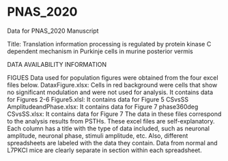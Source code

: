 # PNAS_2020
Data for PNAS_2020 Manuscript

Title: Translation information processing is regulated by protein kinase C dependent mechanism in Purkinje cells in murine posterior vermis

DATA AVAILABILITY INFORMATION

FIGUES
Data used for population figures were obtained from the four excel files below.
DataxFigure.xlsx: Cells in red background were cells that show no significant modulation and were not used for analysis. It contains data for Figures 2-6 
Figure5.xlsl: It contains data for Figure 5
CSvsSS AmplitudeandPhase.xlsx: It contains data for Figure 7
phase360deg CSvsSS.xlsx: It contains data for Figure 7
The data in these files correspond to the analysis results from PSTHs. These excel files are self-explanatory. Each column has a title with the type of data included, such as neuronal amplitude, neuronal phase, stimuli amplitude, etc. Also, different spreadsheets are labeled with the data they contain. Data from normal and L7PKCI mice are clearly separate in section within each spreadsheet.

